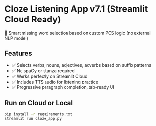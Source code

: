 # Cloze Listening App v7.1 (Streamlit Cloud Ready)

🧠 Smart missing word selection based on custom POS logic (no external NLP model)

## Features
- ✅ Selects verbs, nouns, adjectives, adverbs based on suffix patterns
- ✅ No spaCy or stanza required
- ✅ Works perfectly on Streamlit Cloud
- ✅ Includes TTS audio for listening practice
- ✅ Progressive paragraph completion, tab-ready UI

## Run on Cloud or Local

```bash
pip install -r requirements.txt
streamlit run cloze_app.py
```
